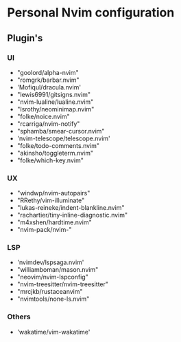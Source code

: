 # Personal Nvim configuration

## Plugin's

### UI
- "goolord/alpha-nvim"   
- "romgrk/barbar.nvim"   
- 'Mofiqul/dracula.nvim'   
- "lewis6991/gitsigns.nvim"    
- "nvim-lualine/lualine.nvim"   
- "Isrothy/neominimap.nvim"   
- "folke/noice.nvim"   
- "rcarriga/nvim-notify"   
- "sphamba/smear-cursor.nvim"   
- 'nvim-telescope/telescope.nvim'   
- "folke/todo-comments.nvim"   
- "akinsho/toggleterm.nvim"   
- "folke/which-key.nvim"

### UX
- "windwp/nvim-autopairs" 
- "RRethy/vim-illuminate" 
- "lukas-reineke/indent-blankline.nvim"
- "rachartier/tiny-inline-diagnostic.nvim"
- "m4xshen/hardtime.nvim"
- "nvim-pack/nvim-"
### LSP
- 'nvimdev/lspsaga.nvim'   
- "williamboman/mason.nvim"   
- "neovim/nvim-lspconfig"   
- "nvim-treesitter/nvim-treesitter"   
- "mrcjkb/rustaceanvim"   
- "nvimtools/none-ls.nvim"   
### Others
- 'wakatime/vim-wakatime'   
